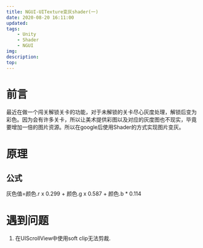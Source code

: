 ```yaml
---
title: NGUI-UITexture变灰shader(一)
date: 2020-08-20 16:11:00
updated: 
tags:
    - Unity
    - Shader
    - NGUI
img: 
description:
top: 
---
```

# 前言
最近在做一个闯关解锁关卡的功能，对于未解锁的关卡尽心灰度处理，解锁后变为彩色。因为会有许多关卡，所以让美术提供彩图以及对应的灰度图也不现实，毕竟要增加一倍的图片资源。所以在google后使用Shader的方式实现图片变灰。
# 原理
## 公式
灰色值=颜色.r x 0.299 + 颜色.g x 0.587 + 颜色.b * 0.114
# 遇到问题
1. 在UIScrollView中使用soft clip无法剪裁.
